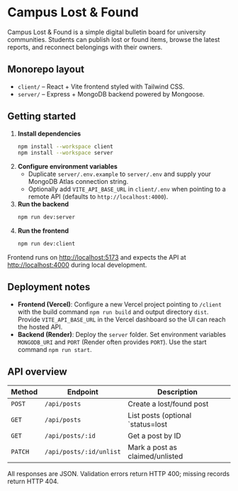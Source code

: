 # Campus Lost & Found

Campus Lost & Found is a simple digital bulletin board for university communities. Students can publish lost or found items, browse the latest reports, and reconnect belongings with their owners.

## Monorepo layout

- `client/` – React + Vite frontend styled with Tailwind CSS.
- `server/` – Express + MongoDB backend powered by Mongoose.

## Getting started

1. **Install dependencies**
	```bash
	npm install --workspace client
	npm install --workspace server
	```
2. **Configure environment variables**
	- Duplicate `server/.env.example` to `server/.env` and supply your MongoDB Atlas connection string.
	- Optionally add `VITE_API_BASE_URL` in `client/.env` when pointing to a remote API (defaults to `http://localhost:4000`).
3. **Run the backend**
	```bash
	npm run dev:server
	```
4. **Run the frontend**
	```bash
	npm run dev:client
	```

Frontend runs on <http://localhost:5173> and expects the API at <http://localhost:4000> during local development.

## Deployment notes

- **Frontend (Vercel)**: Configure a new Vercel project pointing to `/client` with the build command `npm run build` and output directory `dist`. Provide `VITE_API_BASE_URL` in the Vercel dashboard so the UI can reach the hosted API.
- **Backend (Render)**: Deploy the `server` folder. Set environment variables `MONGODB_URI` and `PORT` (Render often provides `PORT`). Use the start command `npm run start`.

## API overview

| Method | Endpoint | Description |
| --- | --- | --- |
| `POST` | `/api/posts` | Create a lost/found post |
| `GET` | `/api/posts` | List posts (optional `status=lost|found`; active posts only by default) |
| `GET` | `/api/posts/:id` | Get a post by ID |
| `PATCH` | `/api/posts/:id/unlist` | Mark a post as claimed/unlisted |

All responses are JSON. Validation errors return HTTP 400; missing records return HTTP 404.